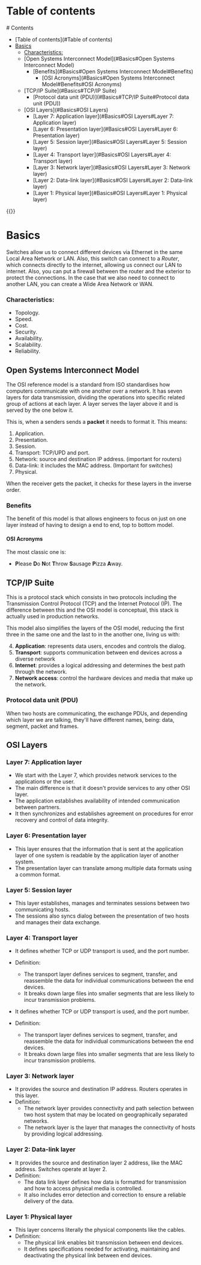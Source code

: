 # Table of contents

<div class="hidden">
# Contents

- [Table of contents](#Table of contents)
- [Basics](#Basics)
    - [Characteristics:](#Basics#Characteristics:)
  - [Open Systems Interconnect Model](#Basics#Open Systems Interconnect Model)
    - [Benefits](#Basics#Open Systems Interconnect Model#Benefits)
      - [OSI Acronyms](#Basics#Open Systems Interconnect Model#Benefits#OSI Acronyms)
  - [TCP/IP Suite](#Basics#TCP/IP Suite)
    - [Protocol data unit (PDU)](#Basics#TCP/IP Suite#Protocol data unit (PDU))
  - [OSI Layers](#Basics#OSI Layers)
    - [Layer 7: Application layer](#Basics#OSI Layers#Layer 7: Application layer)
    - [Layer 6: Presentation layer](#Basics#OSI Layers#Layer 6: Presentation layer)
    - [Layer 5: Session layer](#Basics#OSI Layers#Layer 5: Session layer)
    - [Layer 4: Transport layer](#Basics#OSI Layers#Layer 4: Transport layer)
    - [Layer 3: Network layer](#Basics#OSI Layers#Layer 3: Network layer)
    - [Layer 2:  Data-link layer](#Basics#OSI Layers#Layer 2:  Data-link layer)
    - [Layer 1: Physical layer](#Basics#OSI Layers#Layer 1: Physical layer)

</div>

{{<toc>}}

# Basics

Switches allow us to connect different devices via Ethernet in the same Local
Area Network or LAN. Also, this switch can connect to a _Router_, which
connects directly to the internet, allowing us connect our LAN to internet.
Also, you can put a firewall between the router and the exterior to protect the
connections.
In the case that we also need to connect to another LAN, you can create a Wide
Area Network or WAN.

### Characteristics:

- Topology.
- Speed.
- Cost.
- Security.
- Availability.
- Scalability.
- Reliability.

## Open Systems Interconnect Model


The OSI reference model is a standard from ISO  standardises how computers
communicate with one another over a network. It has seven layers for data
transmission, dividing the operations into specific related group of actions at
each layer. A layer serves the layer above it and is served by the one below it.

This is, when a senders sends a __packet__ it needs to format it. This means:

1. Application.
2. Presentation.
3. Session.
4. Transport: TCP/UPD and port.
5. Network: source and destination IP address. (important for routers)
6. Data-link: it includes the MAC address. (Important for switches)
7. Physical.

When the receiver gets the packet, it checks for these layers in the inverse 
order.

### Benefits

The benefit of this model is that allows engineers to focus on just on one layer
instead of having to design a end to end, top to bottom model. 

#### OSI Acronyms

The most classic one is:

- **P**lease **D**o **N**ot **T**hrow **S**ausage **P**izza **A**way.

## TCP/IP Suite

This is a protocol stack which consists in two protocols including the
Transmission Control Protocol (TCP) and the Internet Protocol (IP). The
difference between this and the OSI model is conceptual, this stack is actually
used in production networks. 

This model also simplifies the layers of the OSI model, reducing the first three
in the same one and the last to in the another one, living us with:

4. **Application**: represents data users, encodes and controls the dialog.
3. **Transport**: supports communication between end devices across a diverse 
   network
2. **Internet**: provides a logical addressing and determines the best path 
   through the network.
1. **Network access**: control the hardware devices and media that make up the
   network.

### Protocol data unit (PDU)

When two hosts are communicating, the exchange PDUs, and depending which layer
we are talking, they'll have different names, being: data, segment, packet and
frames.

## OSI Layers
### Layer 7: Application layer 
- We start with the Layer 7, which provides network services to the
  applications or the user. 
- The main difference is that it doesn't provide services to any other OSI
  layer.
- The application establishes availability of intended communication between
  partners. 
- It then synchronizes and establishes agreement on procedures for error
  recovery and control of data integrity.

### Layer 6: Presentation layer
- This layer ensures that the information that is sent at the application layer
  of one system is readable by the application layer of another system.
- The presentation layer can translate among multiple data formats using a
  common format.

### Layer 5: Session layer
- This layer establishes, manages and terminates sessions between two
  communicating hosts.
- The sessions also syncs dialog between the presentation of two hosts and manages their data exchange.

### Layer 4: Transport layer
- It defines whether TCP or UDP transport is used, and the port number.
- Definition:
  -  The transport layer defines services to segment, transfer, and reassemble
     the data for individual communications between the end devices.
  - It breaks down large files into smaller segments that are less likely to incur transmission problems.

- It defines whether TCP or UDP transport is used, and the port number.
- Definition:
  -  The transport layer defines services to segment, transfer, and reassemble
     the data for individual communications between the end devices.
  - It breaks down large files into smaller segments that are less likely to incur transmission problems.

### Layer 3: Network layer
- It provides the source and destination IP address. Routers operates in this
  layer.
- Definition:
  -  The network layer provides connectivity and path selection between two
     host system that may be located on geographically separated networks.
  - The network layer is the layer that manages the connectivity of hosts by
    providing logical addressing.

### Layer 2:  Data-link layer
- It provides the source and destination layer 2 address, like the MAC address.
  Switches operate at layer 2.
- Definition:
  - The data link layer defines how data is formatted for transmission and how
    to access physical media is controlled.
  - It also includes error detection and correction to ensure a reliable
    delivery of the data.

### Layer 1: Physical layer
- This layer concerns literally the physical components like the cables.
- Definition:
  - The physical link enables bit transmission between end devices.
  - It defines specifications needed for activating, maintaining and
    deactivating the physical link between end devices.
